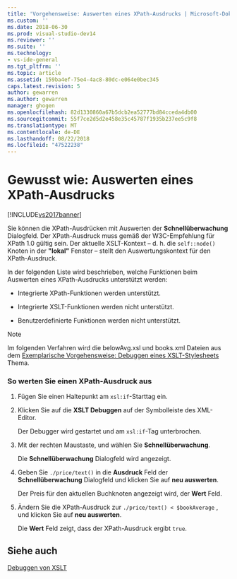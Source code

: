 ```yaml
---
title: 'Vorgehensweise: Auswerten eines XPath-Ausdrucks | Microsoft-Dokumentation'
ms.custom: ''
ms.date: 2018-06-30
ms.prod: visual-studio-dev14
ms.reviewer: ''
ms.suite: ''
ms.technology:
- vs-ide-general
ms.tgt_pltfrm: ''
ms.topic: article
ms.assetid: 159ba4ef-75e4-4ac8-80dc-e064e0bec345
caps.latest.revision: 5
author: gewarren
ms.author: gewarren
manager: ghogen
ms.openlocfilehash: 82d1330860a67b5dcb2ea52777bd84cceda4db00
ms.sourcegitcommit: 55f7ce2d5d2e458e35c45787f1935b237ee5c9f8
ms.translationtype: MT
ms.contentlocale: de-DE
ms.lasthandoff: 08/22/2018
ms.locfileid: "47522238"
---
```

# <a name="how-to-evaluate-an-xpath-expression"></a>Gewusst wie: Auswerten eines XPath-Ausdrucks
[!INCLUDE[vs2017banner](../includes/vs2017banner.md)]

Sie können die XPath-Ausdrücken mit Auswerten der **Schnellüberwachung** Dialogfeld. Der XPath-Ausdruck muss gemäß der W3C-Empfehlung für XPath 1.0 gültig sein. Der aktuelle XSLT-Kontext – d. h. die `self::node()` Knoten in der **"lokal"** Fenster – stellt den Auswertungskontext für den XPath-Ausdruck.  
  
 In der folgenden Liste wird beschrieben, welche Funktionen beim Auswerten eines XPath-Ausdrucks unterstützt werden:  
  
-   Integrierte XPath-Funktionen werden unterstützt.  
  
-   Integrierte XSLT-Funktionen werden nicht unterstützt.  
  
-   Benutzerdefinierte Funktionen werden nicht unterstützt.  
  
> [!NOTE]
>  Im folgenden Verfahren wird die belowAvg.xsl und books.xml Dateien aus dem [Exemplarische Vorgehensweise: Debuggen eines XSLT-Stylesheets](../xml-tools/walkthrough-debug-an-xslt-style-sheet.md) Thema.  
  
### <a name="to-evaluate-an-xpath-expression"></a>So werten Sie einen XPath-Ausdruck aus  
  
1.  Fügen Sie einen Haltepunkt am `xsl:if`-Starttag ein.  
  
2.  Klicken Sie auf die **XSLT Debuggen** auf der Symbolleiste des XML-Editor.  
  
     Der Debugger wird gestartet und am `xsl:if`-Tag unterbrochen.  
  
3.  Mit der rechten Maustaste, und wählen Sie **Schnellüberwachung**.  
  
     Die **Schnellüberwachung** Dialogfeld wird angezeigt.  
  
4.  Geben Sie `./price/text()` in die **Ausdruck** Feld der **Schnellüberwachung** Dialogfeld und klicken Sie auf **neu auswerten**.  
  
     Der Preis für den aktuellen Buchknoten angezeigt wird, der **Wert** Feld.  
  
5.  Ändern Sie die XPath-Ausdruck zur `./price/text() < $bookAverage` , und klicken Sie auf **neu auswerten**.  
  
     Die **Wert** Feld zeigt, dass der XPath-Ausdruck ergibt `true`.  
  
## <a name="see-also"></a>Siehe auch  
 [Debuggen von XSLT](../xml-tools/debugging-xslt.md)

